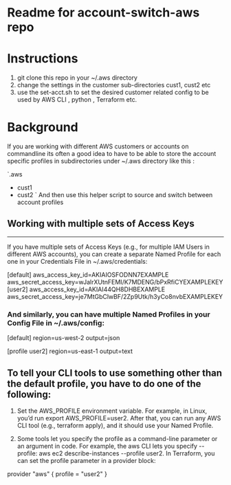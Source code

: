 # Readme for account-switch-aws repo

# Instructions 
1. git clone this repo in your ~/.aws directory
2. change the settings in the customer sub-directories cust1, cust2 etc
3. use the set-acct.sh to set the desired customer related config 
to be used by AWS CLI , python , Terraform etc.


# Background 
If you are working with different AWS customers or accounts on commandline its often a good idea
to have to be able to store the account specific profiles in subdirectories under ~/.aws directory like this : 

`.aws 
  - cust1
  - cust2
`
And then use this helper script to source and switch between account profiles 

## Working with multiple sets of Access Keys
-----------------------------------------

If you have multiple sets of Access Keys (e.g., for multiple IAM Users in different AWS accounts), you can create a separate Named Profile for each one in your Credentials File in ~/.aws/credentials:

[default]
aws_access_key_id=AKIAIOSFODNN7EXAMPLE
aws_secret_access_key=wJalrXUtnFEMI/K7MDENG/bPxRfiCYEXAMPLEKEY
[user2]
aws_access_key_id=AKIAI44QH8DHBEXAMPLE
aws_secret_access_key=je7MtGbClwBF/2Zp9Utk/h3yCo8nvbEXAMPLEKEY

### And similarly, you can have multiple Named Profiles in your Config File in ~/.aws/config:
[default]
region=us-west-2
output=json

[profile user2]
region=us-east-1
output=text

## To tell your CLI tools to use something other than the default profile, you have to do one of the following:
  1. Set the AWS_PROFILE environment variable. For example, in Linux, you’d run export AWS_PROFILE=user2. After that, you can run any AWS CLI tool (e.g., terraform apply), and it should use your Named Profile.

  2. Some tools let you specify the profile as a command-line parameter or an argument in code. For example, the aws CLI lets you specify --profile: aws ec2 describe-instances --profile user2. In Terraform, you can set the profile parameter in a provider block:


provider "aws" {
  profile = "user2"
}


